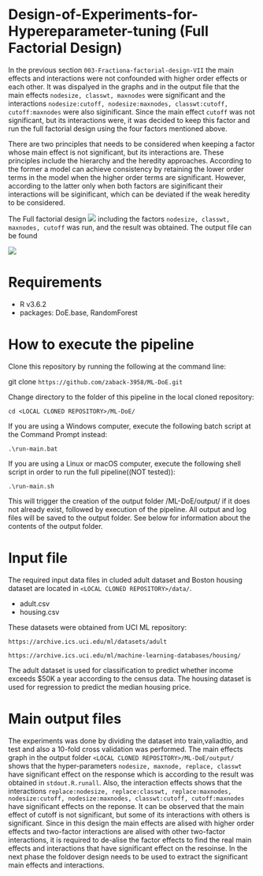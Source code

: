 # Design-of-Experiments-for-Hypereparameter-tuning (Full Factorial Design)
In the previous section ``003-Fractiona-factorial-design-VII`` the main effects and interactions were not confounded with higher order effects or each other. It was dispalyed in the graphs and in the output file that the main effects ``nodesize, classwt, maxnodes`` were significant and the interactions ``nodesize:cutoff, nodesize:maxnodes, classwt:cutoff, cutoff:maxnodes`` were also siginificant. Since the main effect ``cutoff`` was not significant, but its interactions were, it was decided to keep this factor and run the full factorial design using the four factors mentioned above. 

There are two principles that needs to be considered when keeping a factor whose main effect is not significant, but its interactions are. These principles include the hierarchy and the heredity approaches. According to the former a model can achieve consistency by retaining the lower order terms in the model when the higher order terms are significant. However, according to the latter only when both factors are siginificant their interactions will be siginificant, which can be deviated if the weak heredity to be considered. 

The Full factorial design <img src="http://latex.codecogs.com/gif.latex?2^{4}" border="0"/> including the factors ``nodesize, classwt, maxnodes, cutoff`` was run, and the result was obtained. The output file can be found


<img src="https://latex.codecogs.com/svg.latex?\Large&space;Y_{ijk} = \tau_{i}+\beta_{j}+(\tau\beta)_{ij}+\epsilon_{ijk}"/>

# Requirements
* R v3.6.2
* packages: DoE.base, RandomForest
# How to execute the pipeline
Clone this repository by running the following at the command line:

git clone ``https://github.com/zaback-3958/ML-DoE.git`` 

Change directory to the folder of this pipeline in the local cloned repository:

``cd <LOCAL CLONED REPOSITORY>/ML-DoE/``

If you are using a Windows computer, execute the following batch script at the Command Prompt instead:

``.\run-main.bat``

If you are using a Linux or macOS computer, execute the following shell script in order to run the full pipeline((NOT tested)):

``.\run-main.sh``

This will trigger the creation of the output folder <LOCAL CLONED REPOSITORY>/ML-DoE/output/ if it does not already exist, followed by execution of the pipeline. All output and log files will be saved to the output folder. See below for information about the contents of the output folder.
  
# Input file

The required input data files in cluded adult dataset and Boston housing dataset are located in ``<LOCAL CLONED REPOSITORY>/data/``.

* adult.csv
* housing.csv

These datasets were obtained from UCI ML repository:

``https://archive.ics.uci.edu/ml/datasets/adult``

``https://archive.ics.uci.edu/ml/machine-learning-databases/housing/``

The adult dataset is used for classification to predict whether income exceeds $50K a year according to the census data. The housing dataset is used for regression to predict the median housing price. 


# Main output files
The experiments was done by dividing the dataset into train,valiadtio, and test and also a 10-fold cross validation was performed. The main effects graph in the output folder ``<LOCAL CLONED REPOSITORY>/ML-DoE/output/`` shows that the hyper-parameters ``nodesize, maxnode, replace, classwt`` have significant effect on the response which is according to the result was obtained in ``stdout.R.runall``. Also, the interaction effects shows that the interactions ``replace:nodesize, replace:classwt, replace:maxnodes, nodesize:cutoff, nodesize:maxnodes, classwt:cutoff, cutoff:maxnodes`` have significant effects on the reponse. It can be observed that the main effect of cutoff is not significant, but some of its interactions with others is significant. Since in this design the main effects are alised with higher order effects and two-factor interactions are alised with other two-factor interactions, it is required to de-alise the factor effects to find the real main effects and interactions that have significant effect on the resoinse. In the next phase the foldover design needs to be used to extract the significant main effects and interactions.
